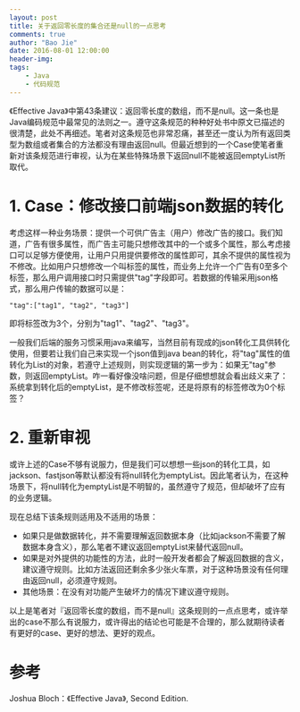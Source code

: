 ```yaml
---
layout: post
title: 关于返回零长度的集合还是null的一点思考
comments: true
author: "Bao Jie"
date: 2016-08-01 12:00:00
header-img: 
tags:
    - Java
    - 代码规范
---
```


《Effective Java》中第43条建议：返回零长度的数组，而不是null。这一条也是Java编码规范中最常见的法则之一。遵守这条规范的种种好处书中原文已描述的很清楚，此处不再细述。笔者对这条规范也非常忍痛，甚至还一度认为所有返回类型为数组或者集合的方法都没有理由返回null。但最近想到的一个Case使笔者重新对该条规范进行审视，认为在某些特殊场景下返回null不能被返回emptyList所取代。

# 1. Case：修改接口前端json数据的转化

考虑这样一种业务场景：提供一个可供广告主（用户）修改广告的接口。我们知道，广告有很多属性，而广告主可能只想修改其中的一个或多个属性，那么考虑接口可以足够方便使用，让用户只用提供要修改的属性即可，其余不提供的属性视为不修改。比如用户只想修改一个叫标签的属性，而业务上允许一个广告有0至多个标签，那么用户调用接口时只需提供"tag"字段即可。若数据的传输采用json格式，那么用户传输的数据可以是：

    "tag":["tag1", "tag2", "tag3"]

即将标签改为3个，分别为"tag1"、"tag2"、"tag3"。

一般我们后端的服务习惯采用java来编写，当然目前有现成的json转化工具供转化使用，但要若让我们自己来实现一个json值到java bean的转化，将"tag"属性的值转化为List<String>的对象，若遵守上述规则，则实现逻辑的第一步为：如果无"tag"参数，则返回emptyList。咋一看好像没啥问题，但是仔细想想就会看出歧义来了：系统拿到转化后的emptyList，是不修改标签呢，还是将原有的标签修改为0个标签？

# 2. 重新审视

或许上述的Case不够有说服力，但是我们可以想想一些json的转化工具，如jackson、fastjson等默认都没有将null转化为emptyList。因此笔者认为，在这种场景下，将null转化为emptyList是不明智的，虽然遵守了规范，但却破坏了应有的业务逻辑。

现在总结下该条规则适用及不适用的场景：

*   如果只是做数据转化，并不需要理解返回数据本身（比如jackson不需要了解数据本身含义），那么笔者不建议返回emptyList来替代返回null。
*   如果是对外提供的功能性的方法，此时一般开发者都会了解返回数据的含义，建议遵守规则。比如方法返回还剩余多少张火车票，对于这种场景没有任何理由返回null，必须遵守规则。
*   其他场景：在没有对功能产生破坏力的情况下建议遵守规则。

以上是笔者对『返回零长度的数组，而不是null』这条规则的一点点思考，或许举出的case不那么有说服力，或许得出的结论也可能是不合理的，那么就期待读者有更好的case、更好的想法、更好的观点。

# 参考
Joshua Bloch：《Effective Java》, Second Edition.

